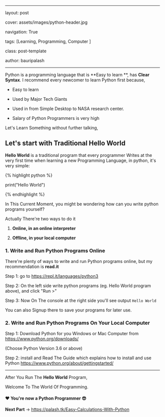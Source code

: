 ﻿---

layout: post

cover:  assets/images/python-header.jpg

navigation: True

tags: [Learning, Programming, Computer ]

class: post-template

author: bauripalash

---



Python is a programming language that is **Easy to learn **, has **Clear Syntax**. I recommend every newcomer to learn Python first because,



- Easy to learn

- Used by Major Tech Giants

- Used in from Simple Desktop to NASA research center.

- Salary of Python Programmers is very high



Let's Learn Something without further talking,



##  Let's start with Traditional Hello World





**Hello World** is a traditional program that every programmer Writes at the very first time when learning a new Programming Language, in python, it's very simple:



{% highlight python %}



print("Hello World")



{% endhighlight %}





In This Current Moment, you might be wondering how can you write python programs yourself?



Actually There're two ways to do it



1. **Online, in an online interpreter**

2. **Offline,  in your local computer**



### 1. Write and Run Python Programs Online



There're plenty of ways to write and run Python programs online, but my recommendation is **read.it**



Step 1: go to <https://repl.it/languages/python3>



Step 2: On the left side write python programs (eg. Hello World program above), and click "Run >" 



Step 3: Now On The console at the right side you'll see output `Hello World`



You can also Signup there to save your programs for later use.





### 2. Write and Run Python Programs On Your Local Computer



Step 1: Download Python for you Windows or Mac Computer from <https://www.python.org/downloads/>

(Choose Python Version 3.6 or above)



Step 2: install and Read The Guide which explains how to install and use Python <https://www.python.org/about/gettingstarted/>



----



After You Run The **Hello World** Program,

Welcome To The World Of Programming.



####  ❤ You're now a Python Programmer 😎



**Next Part** -> <https://palash.tk/Easy-Calculations-With-Python>